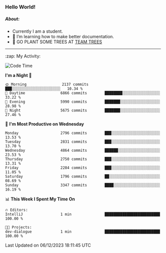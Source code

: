 ### Hello World!

##### About:
- Currently I am a student.
- 🌱 I’m learning how to make better documentation.
- 🌱 GO PLANT SOME TREES AT [TEAM TREES](https://teamtrees.org/)

---
  <summary>:zap: My Activity:</summary>
  
<!--START_SECTION:waka-->
![Code Time](http://img.shields.io/badge/Code%20Time-1%2C267%20hrs%2047%20mins-blue)

**I'm a Night 🦉** 

```text
🌞 Morning                2137 commits        ███░░░░░░░░░░░░░░░░░░░░░░   10.34 % 
🌆 Daytime                6866 commits        ████████░░░░░░░░░░░░░░░░░   33.22 % 
🌃 Evening                5990 commits        ███████░░░░░░░░░░░░░░░░░░   28.98 % 
🌙 Night                  5675 commits        ███████░░░░░░░░░░░░░░░░░░   27.46 % 
```
📅 **I'm Most Productive on Wednesday** 

```text
Monday                   2796 commits        ███░░░░░░░░░░░░░░░░░░░░░░   13.53 % 
Tuesday                  2831 commits        ███░░░░░░░░░░░░░░░░░░░░░░   13.70 % 
Wednesday                4864 commits        ██████░░░░░░░░░░░░░░░░░░░   23.53 % 
Thursday                 2750 commits        ███░░░░░░░░░░░░░░░░░░░░░░   13.31 % 
Friday                   2284 commits        ███░░░░░░░░░░░░░░░░░░░░░░   11.05 % 
Saturday                 1796 commits        ██░░░░░░░░░░░░░░░░░░░░░░░   08.69 % 
Sunday                   3347 commits        ████░░░░░░░░░░░░░░░░░░░░░   16.19 % 
```


📊 **This Week I Spent My Time On** 

```text
🔥 Editors: 
IntelliJ                 1 min               █████████████████████████   100.00 % 

🐱‍💻 Projects: 
dev-dialogue             1 min               █████████████████████████   100.00 % 
```


 Last Updated on 06/12/2023 18:11:45 UTC
<!--END_SECTION:waka-->
